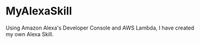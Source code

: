 # MyAlexaSkill

Using Amazon Alexa's Developer Console and AWS Lambda, I have created my own Alexa Skill.
